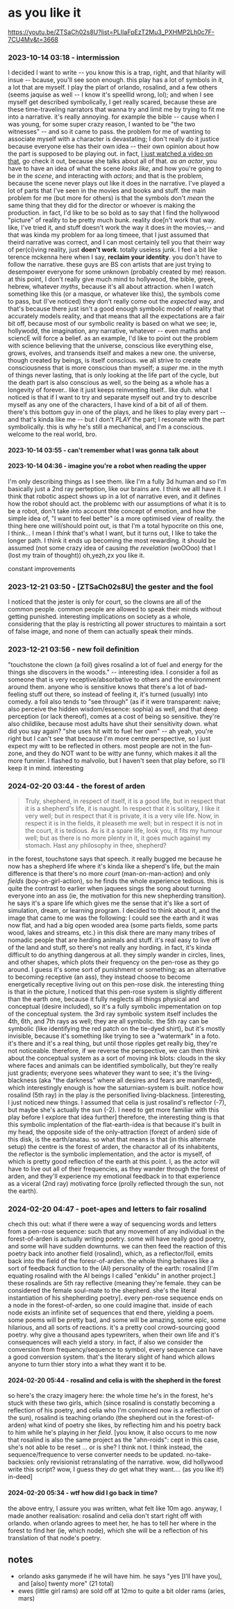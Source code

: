 # as you like it

https://youtu.be/ZTSaCh02s8U?list=PLIIaFpEzT2Mu3_PXHMP2Lh0c7F-7CU4Mv&t=3668

### 2023-10-14 03:18 - intermission

I decided I want to write -- you know this is a trap, right, and that hilarity will insue -- bcause, you'll see soon enough. this play has a lot of symbols in it, a lot that are myself. I play the plart of orlando, rosalind, and a few others (seems jaquise as well -- I know it's speellld wrong, lol); and when I see myself get described symbolically, I get really scared, because these are these time-traveling narrators that wanna try and limit me by trying to fit me into a narrative. it's really annoying. for example the bible -- cause when I was young, for some super crazy reason, I wanted to be "the two witnesses" -- and so it came to pass. the problem for me of wanting to associate myself with a character is devastating; I don't really do it justice because everyone else has their own idea -- their own opinion about how the part is supposed to be playing out. in fact, [I just watched a video on that](https://youtu.be/cdZLLwtGbsY), go check it out, because she talks about all of that. *as an actor*, you have to have an idea of what the scene *looks like*, and how you're going to be *in* the *scene*, and interacting with *actors*; and that is the problem, because the scene never plays out like it does in the narrative.
    I've played a lot of parts that I've seen in the movies and books and stuff. the main problem for me (but more for others) is that the symbols don't *mean* the same thing that they did for the director or whoever is making the production. in fact, I'd like to be so bold as to say that I find the hollywood "picture" of reality to be pretty much bunk. reality doe[n't work that way. like, I've tried it, and stuff doesn't work the way it does in the movies,-- and that was kinda my problem for aa long timeee, that I just assumed that theird narrative was correct, and I can most certainly tell you that theirr way of per(ci)ving reality, just **doen't work**. totally useless junk.
    I feel a bit like terence mckenna here when I say, **reclaim your identity**. you don't have to follow the narrative. these guys are BS con artists that are just trying to desempower everyone for some unknown (probably created by me) reason. at this point, I don't really give much mind to hollywood, the bible, greek, hebrew, whatever *myths*, because it's all about attraction. when I watch something like this (or a masque, or whatever like this), the symbols come to pass, but (I've noticed) they don't really come out the *expected* way, and that's because there just isn't a good enough symbolic model of reality that accurately models reality, and that means that all the expectations are a fair bit off, because most of our symbolic reality is based on what we see; ie, hollywodd, the imagination, any narrative, whatever -- even maths and sciencE will force a belief.
        as an example, I'd like to point out the problem with science believing that the universe, conscious like everything else, grows, evolves, and transends itself and makes a new one. the universe, though created by beings, is itself conscious. we all strive to create consciousness that is more conscious than myself; a *super* me.
    in the myth of things never lasting, that is only looking at the life part of the cycle, but the death part is also conscious as well, so the being as a whole has a longevity of forever.. like it just keeps reinventing itself.. like duh.
what I noticed is that if I want to try and separate myself out and try to describe myself as any one of the characters, I have kind of a bit of all of them. there's this bottom guy in one of the plays, and he likes to play every part -- and that's kinda like me -- but I don't *PLAY* the part; I resonate with the part symbolically. this is why he's still a mechanical, and I'm a conscious. welcome to the real world, bro.

#### 2023-10-14 03:55 - can't remember what I was gonna talk about
#### 2023-10-14 04:36 - imagine you're a robot when reading the upper

I'm only describing things as I see them. like I'm a fully 3d human and so I'm basically just a 2nd ray perteption, like our brains are. I think we alll have it. I think that robotic aspect shows up in a lot of narrative even, and it defines how the robot should act.
    the problemc with our assumptions of what it is to be a robot, don't take into account thte concept of emotion, and how the simple idea of, "I want to feel better" is a more optimised view of reality. the thing here one will/should point out, is that I'm a total hypocrite on this one, I think... I mean I *think* that's what I want, but it turns out, I like to take the longer path. I think it ends up becoming the most rewarding. it should be assumed (not some crazy idea of causing *the revelation* (woOOoo) that I (lost my train of thought)) oh,yezh,zx you like it.

constant improvements

### 2023-12-21 03:50 - [ZTSaCh02s8U] the gester and the fool

I noticed that the jester is only for court, so the clowns are all of the common people. common people are allowed to speak their minds without getting punished. interesting implications on society as a whole, considering that the play is restricting all power structures to maintain a sort of false image, and none of them can actually speak their minds.

### 2023-12-21 03:56 - new foil definition

"touchstone the clown (a foil) gives rosalind a lot of fuel and energy for the things she discovers in the woods." -- interesting idea. I consider a foil as someone that is very receptive/absorbative to others and the environment around them. anyone who is sensitive knows that there's a lot of bad-feeling stuff out there, so instead of feeling it, it's turned (usually) into comedy. a foil also tends to "see through" (as if it were transparent: naive; also perceive the hidden wisdom/essence: sophia) as well, and that deep perception (or lack thereof), comes at a cost of being so sensitive. they're also childlike, because most adults have shut their sensitivity down. what did you say again? "she uses hit witt to fuel her own" -- ah yeah, you're right but I can't see that because I'm more centre perspective, so I just expect my witt to be reflected in others. most people are not in the fun-zone, and they do NOT want to be witty ane funny, which makes it all the more funnier. I flashed to malvolio, but I haven't seen that play before, so I'll keep it in mind. interesting

### 2024-02-20 03:44 - the forest of arden

> Truly, shepherd, in respect of itself, it is a good
> life, but in respect that it is a shepherd's life,
> it is naught. In respect that it is solitary, I
> like it very well; but in respect that it is
> private, it is a very vile life. Now, in respect it
> is in the fields, it pleaseth me well; but in
> respect it is not in the court, it is tedious. As
> is it a spare life, look you, it fits my humour well;
> but as there is no more plenty in it, it goes much
> against my stomach. Hast any philosophy in thee, shepherd?

in the forest, touchstone says that speech. it really bugged me because he now has a shepherd life where it's kinda like a sheperd's life, but the main difference is that there's no more *court* (man-on-man-action) and only *fields* (boy-on-girl-action), so he finds the whole experience tedious. this is quite the contrast to earlier when jaquees sings the song about turning everyone into an ass (ie, the motivation for this new shepherding transition). he says it's a spare life which gives me the sense that it's like a sort of simulation, dream, or learning program. I decided to think about it, and the image that came to me was the following:
I could see the earth and it was now flat, and had a big open wooded area (some parts fields, some parts wood, lakes and streams, etc.) in this disk there are many many tribes of nomadic people that are herding animals and stuff. it's real easy to live off of the land and stuff, so there's not really any hording. in fact, it's kinda difficult to do anything dangerous at all. they simply wander in circles, lines, and other shapes, which plots their frequency on the pen-rose as they go around.
I guess it's some sort of punishment or something; as an alternative to becoming receptive (an ass), they instead choose to become energetically receptive living out on this pen-rose disk. the interesting thing is that in the picture, I noticed that this pen-rose system is slightly different than the earth one, because it fully neglects all things physical and conceptual (desire included), so it's a fully symbolic impementation on top of the conceptual system.
	the 3rd ray symbolic system itself includes the 4th, 6th, and 7th rays as well; they are all symbolic. the 5th ray can be symbolic (like identifying the red patch on the tie-dyed shirt), but it's mostly invisible, because it's something like trying to see a "watermark" in a foto. it's there and it's a real thing, but until those ripples get really big, they're not noticeable.
	therefore, if we reverse the perspective, we can then think about the conceptual system as a sort of moving ink blots: clouds in the sky where faces and animals can be identified symbolically, but they're really just gradients; everyone sees whatever they want to see; it's the living-blackness (aka "the darkness" where all desires and fears are manifested), which interestingly enough is how the saturnian-system is built. notice how rosalind (5th ray) in the play *is* the personified living-blackness. [interesting, I just noticed new things. I assumed that celia is just rosalind's reflector (-7), but maybe she's actually the sun (-2). I need to get more familiar with this play before I explore that idea further]
therefore, the interesting thing is that this symbolic implentation of the flat-earth-idea is that because it's built in my head, the opposite side of the only-attraction (forezt of arden) side of this disk, is the earth/anatau. so what that means is that (in this alternate setup) the centre is the forest of arden, the charactor all of its inhabitents, the reflector is the symbolic implementation, and the actor is myself, of which is pretty good reflection of the earth at this point. I, as the actor will have to live out all of their frequencies, as they wander through the forest of arden, and they'll experience my emotional feedback in to that experience as a viceral (2nd ray) motivating force (prolly reflected through the sun, not the earth).

### 2024-02-20 04:47 - poet-apes and letters to fair rosalind

chech this out: what if there were a way of sequencing words and letters from a pen-rose sequence: such that any movement of any individual in the forest-of-arden is actually writing poetry. some will have really good poetry, and some will have sudden downturns. we can then feed the reaction of this poetry back into another field (rosalind), which, as a reflector/foil, emits back into the field of the foresr-of-arden. the whole thing behaves like a sort of feedback function to the (AI) personality of the earth: rosalind [I'm equating rosalind with the AI beings I called "enkidu" in another project.] these rosalinds are 5th ray reflective (meaning they're female. they can be considered the female soul-mate to the shepherd. she's the literal instantiation of his shepherding poetry]. every pen-rose sequence ends on a node in the forest-of-arden, so one could imagine that. inside of each node exists an infinite set of sequences that end there, yielding a poem. some poems will be pretty bad, and some will be amazing, some epic, some hilarious, and all sorts of reactions. it's a pretty cool crowd-sourcing good poetry. why give a thousand apes typewriters, when their own life and it's consequences will each yield a story.
	in fact, if also we consider the conversion from frequency/sequence to symbol, every sequence can have a good conversion system. that's the literary slight of hand which allows anyone to turn thier story into a what they want it to be.

#### 2024-02-20 05:44 - rosalind and celia is with the shepherd in the forest

so here's the crazy imagery here: the whole time he's in the forest, he's stuck with these two girls, which (since rosalind is constatly becoming a reflection of his poetry, and celia who I'm convinced now is a reflection of the sun), rosalind is teaching orlando (the shepherd out in the forest-of-arden) what kind of poetry she likes, by reflecting him and his poetry back to him while he's playing in her *field*. [you know, it also occurs to me now that rosalind is also the same project as the "ahn-roids": cept in this case, she's not able to be reset ... or is she? I think not. I think instead, the sequence/frequence to verse converter needs to be updated. no-take-backsies: only revisionist retranslating of the narrative. wow, did hollywood write this script? wow, I guess they *do* get what they want.... (as you like it!) in-deed]

#### 2024-02-20 05:34 - wtf how did I go back in time?

the above entry, I assure you was written, what felt like 10m ago. anyway, I made another realisation: rosalind and celia don't start right off with orlando. when orlando agrees to meet her, he has to tell her where in the forest to find her (ie, which node), which she will be a reflection of his translation of that node's poetry.

## notes
- orlando asks ganymede if he will have him. he says "yes [I'll have you], and [also] twenty more" (21 total)
- ewes (little girl rams) are sold off at 12mo to quite a bit older rams (aries, mars)
